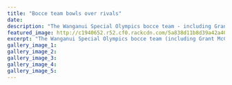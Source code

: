 ```yaml
---
title: "Bocce team bowls over rivals"
date: 
description: "The Wanganui Special Olympics bocce team - including Grant McCullough who works as a Teacher Aide in the Te Atawhai Special Unit at WHS..."
featured_image: http://c1940652.r52.cf0.rackcdn.com/5a838d11b8d39a42a40005d9/Untitled-1.jpg
excerpt: "The Wanganui Special Olympics bocce team (including Grant McCullough who works as a Teacher Aide in the Te Atawhai Special Unit at WHS) and supporters celebrate the team's success at the National Summer Games."
gallery_image_1: 
gallery_image_2: 
gallery_image_3: 
gallery_image_4: 
gallery_image_5: 
---
```

